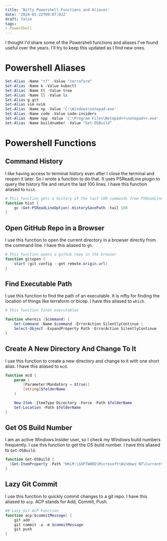 ```yaml
---
title: 'Nifty Powershell Functions and Aliases'
date: '2024-01-22T09:07:02Z'
draft: false
tags:
- PowerShell
---
```


I thought I'd share some of the Powershell functions and aliases I've found useful over the years. I'll try to keep this updated as I find new ones.

# Powershell Aliases

```powershell
Set-Alias -Name "tf" -Value "terraform"
Set-Alias -Name k -Value kubectl
Set-Alias -Name tt -Value tree
Set-Alias -Name ll -Value ls
Set-Alias g git
Set-Alias vim nvim
Set-Alias -Name np -Value 'C:\Windows\notepad.exe'
Set-Alias -Name code -Value code-insiders
Set-Alias -Name npp -Value 'C:\Program Files\Notepad++\notepad++.exe'
Set-Alias -Name buildnumber -Value "Get-OSBuild"
```

# Powershell Functions

## Command History

I like having access to terminal history even after I close the terminal and reopen it later. So I wrote a function to do that. It uses PSReadLine plugin to query the history file and return the last 100 lines. I have this function aliased to `hist`.

```powershell
# This function gets a history of the last 100 commands from PSReadLine log file
function hist {
    gc (Get-PSReadLineOption).HistorySavePath -tail 100
}
```

## Open GitHub Repo in a Browser

I use this function to open the current directory in a browser directly from the command line. I have this aliased to `gh`.

```powershell
# This function opens a github repo in the browser
function gitopen {
    start (git config --get remote.origin.url)
}
```

## Find Executable Path

I use this function to find the path of an executable. It is nifty for finding the location of things like terraform or bicep. I have this aliased to `which`.

```powershell
# This function finds executables

function whereis ($command) {
    Get-Command -Name $command -ErrorAction SilentlyContinue |
    Select-Object -ExpandProperty Path -ErrorAction SilentlyContinue
}
```

## Create A New Directory And Change To It

I use this function to create a new directory and change to it with one short alias. I have this aliased to `mcd`.

```powershell
function mcd {
    param (
        [Parameter(Mandatory = $true)]
        [string]$folderName
    )

    New-Item -ItemType Directory -Force -Path $folderName
    Set-Location -Path $folderName
}
```

## Get OS Build Number

I am an active Windows Insider user, so I check my Windows build numbers frequently. I use this function to get the OS build number. I have this aliased to `Get-OSBuild`.

```powershell
function Get-OSBuild {
  (Get-ItemProperty -Path "HKLM:\SOFTWARE\Microsoft\Windows NT\CurrentVersion" -Name BuildLabEx).BuildLabEx.Split(".")[0]
}
```

## Lazy Git Commit

I use this function to quickly commit changes to a git repo. I have this aliased to `acp`. ACP stands for Add, Commit, Push.

```powershell
## Lazy Git ACP Function
function acp($commitMessage) {
    git add .
    git commit -a -m $commitMessage
    git push
}
```